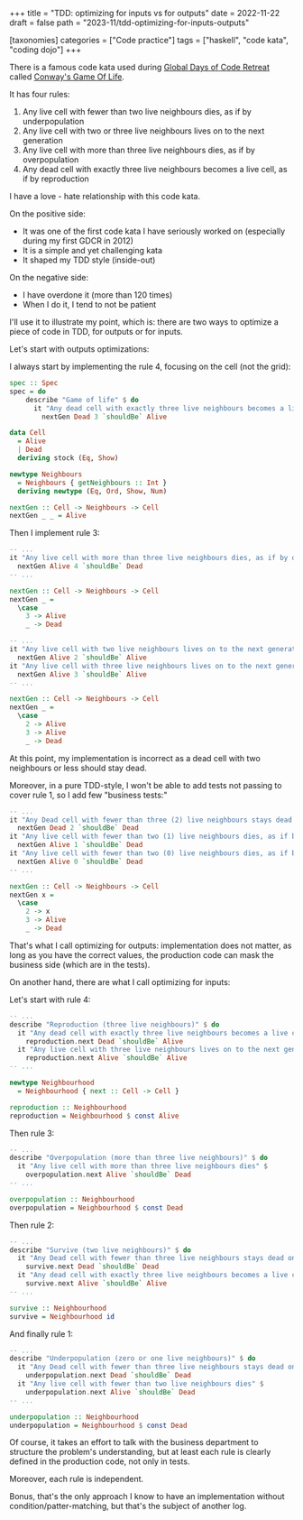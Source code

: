 +++
title = "TDD: optimizing for inputs vs for outputs"
date = 2022-11-22
draft = false
path = "2023-11/tdd-optimizing-for-inputs-outputs"

[taxonomies]
categories = ["Code practice"]
tags = ["haskell", "code kata", "coding dojo"]
+++

There is a famous code kata used during [Global Days of Code Retreat](https://www.coderetreat.org/)
called [Conway's Game Of Life](https://en.wikipedia.org/wiki/Conway%27s_Game_of_Life).

It has four rules:

1. Any live cell with fewer than two live neighbours dies, as if by underpopulation
2. Any live cell with two or three live neighbours lives on to the next generation
3. Any live cell with more than three live neighbours dies, as if by overpopulation
4. Any dead cell with exactly three live neighbours becomes a live cell, as if by reproduction

I have a love - hate relationship with this code kata.

On the positive side:

* It was one of the first code kata I have seriously worked on (especially during my first GDCR in 2012)
* It is a simple and yet challenging kata
* It shaped my TDD style (inside-out)

On the negative side:

* I have overdone it (more than 120 times)
* When I do it, I tend to not be patient

I'll use it to illustrate my point, which is: there are two ways to optimize
a piece of code in TDD, for outputs or for inputs.

Let's start with outputs optimizations:

I always start by implementing the rule 4, focusing on the cell (not the grid):

```haskell
spec :: Spec
spec = do
    describe "Game of life" $ do
      it "Any dead cell with exactly three live neighbours becomes a live cell, as if by reproduction" $
        nextGen Dead 3 `shouldBe` Alive

data Cell 
  = Alive
  | Dead
  deriving stock (Eq, Show)

newtype Neighbours 
  = Neighbours { getNeighbours :: Int }
  deriving newtype (Eq, Ord, Show, Num)

nextGen :: Cell -> Neighbours -> Cell
nextGen _ _ = Alive
```

Then I implement rule 3:

```haskell
-- ...
it "Any live cell with more than three live neighbours dies, as if by overpopulation" $
  nextGen Alive 4 `shouldBe` Dead
-- ...

nextGen :: Cell -> Neighbours -> Cell
nextGen _ =
  \case
    3 -> Alive
    _ -> Dead
```

```haskell
-- ...
it "Any live cell with two live neighbours lives on to the next generation" $
  nextGen Alive 2 `shouldBe` Alive
it "Any live cell with three live neighbours lives on to the next generation" $
  nextGen Alive 3 `shouldBe` Alive
-- ...

nextGen :: Cell -> Neighbours -> Cell
nextGen _ =
  \case
    2 -> Alive
    3 -> Alive
    _ -> Dead
```

At this point, my implementation is incorrect as a dead cell with two neighbours
or less should stay dead.

Moreover, in a pure TDD-style, I won't be able to add tests not passing to cover
rule 1, so I add few "business tests:"

```haskell
-- ...
it "Any Dead cell with fewer than three (2) live neighbours stays dead on to the next generation" $
  nextGen Dead 2 `shouldBe` Dead
it "Any live cell with fewer than two (1) live neighbours dies, as if by underpopulation" $
  nextGen Alive 1 `shouldBe` Dead
it "Any live cell with fewer than two (0) live neighbours dies, as if by underpopulation" $
  nextGen Alive 0 `shouldBe` Dead
-- ...

nextGen :: Cell -> Neighbours -> Cell
nextGen x =
  \case
    2 -> x
    3 -> Alive
    _ -> Dead
```

That's what I call optimizing for outputs: implementation does not matter, as
long as you have the correct values, the production code can mask the business
side (which are in the tests).

On another hand, there are what I call optimizing for inputs:

Let's start with rule 4:

```haskell
-- ...
describe "Reproduction (three live neighbours)" $ do
  it "Any dead cell with exactly three live neighbours becomes a live cell" $
    reproduction.next Dead `shouldBe` Alive
  it "Any live cell with three live neighbours lives on to the next generation" $
    reproduction.next Alive `shouldBe` Alive
-- ...

newtype Neighbourhood
  = Neighbourhood { next :: Cell -> Cell }

reproduction :: Neighbourhood
reproduction = Neighbourhood $ const Alive
```

Then rule 3:

```haskell
-- ...
describe "Overpopulation (more than three live neighbours)" $ do
  it "Any live cell with more than three live neighbours dies" $
    overpopulation.next Alive `shouldBe` Dead
-- ...

overpopulation :: Neighbourhood
overpopulation = Neighbourhood $ const Dead
```

Then rule 2:

```haskell
-- ...
describe "Survive (two live neighbours)" $ do
  it "Any Dead cell with fewer than three live neighbours stays dead on to the next generation" $
    survive.next Dead `shouldBe` Dead
  it "Any dead cell with exactly three live neighbours becomes a live cell" $
    survive.next Alive `shouldBe` Alive
-- ...

survive :: Neighbourhood
survive = Neighbourhood id
```

And finally rule 1:

```haskell
-- ...
describe "Underpopulation (zero or one live neighbours)" $ do
  it "Any Dead cell with fewer than three live neighbours stays dead on to the next generation" $
    underpopulation.next Dead `shouldBe` Dead
  it "Any live cell with fewer than two live neighbours dies" $
    underpopulation.next Alive `shouldBe` Dead
-- ...

underpopulation :: Neighbourhood
underpopulation = Neighbourhood $ const Dead
```

Of course, it takes an effort to talk with the business department to structure
the problem's understanding, but at least each rule is clearly defined in the
production code, not only in tests.

Moreover, each rule is independent.

Bonus, that's the only approach I know to have an implementation without
condition/patter-matching, but that's the subject of another log.
